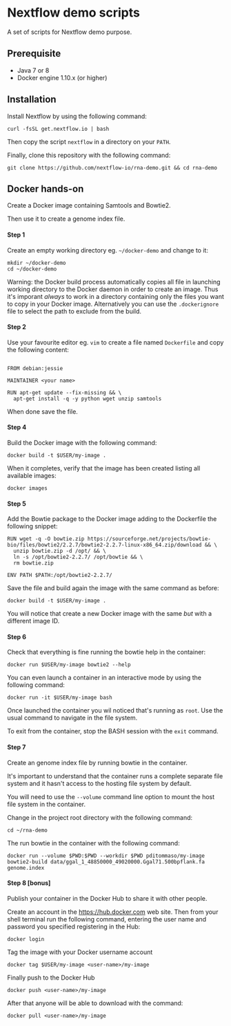 # Nextflow demo scripts

A set of scripts for Nextflow demo purpose. 


## Prerequisite

* Java 7 or 8 
* Docker engine 1.10.x (or higher) 

## Installation 

Install Nextflow by using the following command: 

```
curl -fsSL get.nextflow.io | bash
```
    
Then copy the script `nextflow` in a directory on your `PATH`. 

   
Finally, clone this repository with the following command: 

```
git clone https://github.com/nextflow-io/rna-demo.git && cd rna-demo
```

## Docker hands-on 

Create a Docker image containing Samtools and Bowtie2. 

Then use it to create a genome index file. 


#### Step 1 

Create an empty working directory eg. `~/docker-demo` and change to it: 

```
mkdir ~/docker-demo 
cd ~/docker-demo 
```

Warning: the Docker build process automatically copies all file in launching working directory 
to the Docker daemon in order to create an image. Thus it's imporant *always* to work in a directory 
containing only the files you want to copy in your Docker image. Alternatively you can use 
the `.dockerignore` file to select the path to exclude from the build. 

#### Step 2 

Use your favourite editor eg. `vim` to create a file named `Dockerfile` and copy the following 
content: 

```

FROM debian:jessie 

MAINTAINER <your name>

RUN apt-get update --fix-missing && \
  apt-get install -q -y python wget unzip samtools
```

When done save the file. 

#### Step 4 

Build the Docker image with the following command: 

```
docker build -t $USER/my-image .
```

When it completes, verify that the image has been created listing all available images: 

```
docker images
```

#### Step 5 

Add the Bowtie package to the Docker image adding to the Dockerfile the following snippet: 

```
RUN wget -q -O bowtie.zip https://sourceforge.net/projects/bowtie-bio/files/bowtie2/2.2.7/bowtie2-2.2.7-linux-x86_64.zip/download && \
  unzip bowtie.zip -d /opt/ && \
  ln -s /opt/bowtie2-2.2.7/ /opt/bowtie && \
  rm bowtie.zip 

ENV PATH $PATH:/opt/bowtie2-2.2.7/
```

Save the file and build again the image with the same command as before: 

```
docker build -t $USER/my-image .
```

You will notice that create a new Docker image with the same *but* with a different image ID. 

#### Step 6 

Check that everything is fine running the bowtie help in the container: 

```
docker run $USER/my-image bowtie2 --help
```

You can even launch a container in an interactive mode by using the following command: 

```
docker run -it $USER/my-image bash
```

Once launched the container you wil noticed that's running as `root`. Use the usual command 
to navigate in the file system. 

To exit from the container, stop the BASH session with the `exit` command.

#### Step 7

Create an genome index file by running bowtie in the container. 

It's important to understand that the container runs a complete separate file system and 
it hasn't access to the hosting file system by default. 

You will need to use the `--volume` command line option to mount the host file system 
in the container. 

Change in the project root directory with the following command: 

```
cd ~/rna-demo
```

The run bowtie in the container with the following command: 

```
docker run --volume $PWD:$PWD --workdir $PWD pditommaso/my-image bowtie2-build data/ggal_1_48850000_49020000.Ggal71.500bpflank.fa genome.index
```

#### Step 8 [bonus]

Publish your container in the Docker Hub to share it with other people. 

Create an account in the https://hub.docker.com web site. Then from your shell terminal run 
the following command, entering the user name and password you specified registering in the Hub: 

```
docker login 
``` 

Tag the image with your Docker username account 

```
docker tag $USER/my-image <user-name>/my-image 
```

Finally push to the Docker Hub 

```
docker push <user-name>/my-image 
```

After that anyone will be able to download with the command: 

```
docker pull <user-name>/my-image 
```






 
